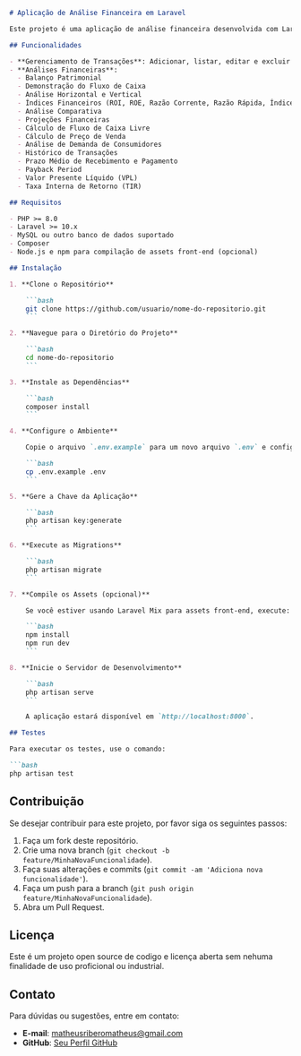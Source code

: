 ```markdown
# Aplicação de Análise Financeira em Laravel

Este projeto é uma aplicação de análise financeira desenvolvida com Laravel 10. A aplicação permite gerenciar transações financeiras, realizar análises financeiras, e gerar relatórios e projeções. Inclui funcionalidades para o cálculo de índices financeiros, balanços patrimoniais, fluxo de caixa e muito mais.

## Funcionalidades

- **Gerenciamento de Transações**: Adicionar, listar, editar e excluir transações financeiras.
- **Análises Financeiras**:
  - Balanço Patrimonial
  - Demonstração do Fluxo de Caixa
  - Análise Horizontal e Vertical
  - Índices Financeiros (ROI, ROE, Razão Corrente, Razão Rápida, Índice de Endividamento, Cobertura de Juros, Giro do Ativo)
  - Análise Comparativa
  - Projeções Financeiras
  - Cálculo de Fluxo de Caixa Livre
  - Cálculo de Preço de Venda
  - Análise de Demanda de Consumidores
  - Histórico de Transações
  - Prazo Médio de Recebimento e Pagamento
  - Payback Period
  - Valor Presente Líquido (VPL)
  - Taxa Interna de Retorno (TIR)

## Requisitos

- PHP >= 8.0
- Laravel >= 10.x
- MySQL ou outro banco de dados suportado
- Composer
- Node.js e npm para compilação de assets front-end (opcional)

## Instalação

1. **Clone o Repositório**

    ```bash
    git clone https://github.com/usuario/nome-do-repositorio.git
    ```

2. **Navegue para o Diretório do Projeto**

    ```bash
    cd nome-do-repositorio
    ```

3. **Instale as Dependências**

    ```bash
    composer install
    ```

4. **Configure o Ambiente**

    Copie o arquivo `.env.example` para um novo arquivo `.env` e configure as variáveis de ambiente conforme necessário.

    ```bash
    cp .env.example .env
    ```

5. **Gere a Chave da Aplicação**

    ```bash
    php artisan key:generate
    ```

6. **Execute as Migrations**

    ```bash
    php artisan migrate
    ```

7. **Compile os Assets (opcional)**

    Se você estiver usando Laravel Mix para assets front-end, execute:

    ```bash
    npm install
    npm run dev
    ```

8. **Inicie o Servidor de Desenvolvimento**

    ```bash
    php artisan serve
    ```

    A aplicação estará disponível em `http://localhost:8000`.

## Testes

Para executar os testes, use o comando:

```bash
php artisan test
```

## Contribuição

Se desejar contribuir para este projeto, por favor siga os seguintes passos:

1. Faça um fork deste repositório.
2. Crie uma nova branch (`git checkout -b feature/MinhaNovaFuncionalidade`).
3. Faça suas alterações e commits (`git commit -am 'Adiciona nova funcionalidade'`).
4. Faça um push para a branch (`git push origin feature/MinhaNovaFuncionalidade`).
5. Abra um Pull Request.

## Licença

Este é um projeto open source de codigo e licença aberta sem nehuma finalidade de uso proficional ou industrial.

## Contato

Para dúvidas ou sugestões, entre em contato:

- **E-mail**: matheusriberomatheus@gmail.com
- **GitHub**: [Seu Perfil GitHub](https://github.com/Matheusrst)
